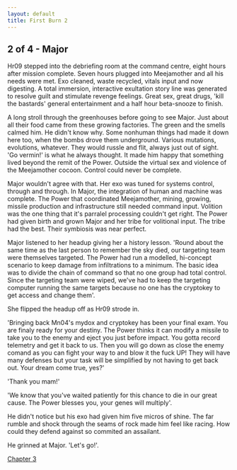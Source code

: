 ```yaml
---
layout: default
title: First Burn 2
---
```


<h2>2 of 4 - Major</h2>
<p>Hr09 stepped into the debriefing room at the command centre, eight hours after mission complete. Seven hours plugged into Meejamother and all his needs were met. Exo cleaned, waste recycled, vitals input and now digesting. A total immersion, interactive exultation story line was generated to resolve guilt and stimulate revenge feelings. Great sex, great drugs, 'kill the bastards' general entertainment and a half hour beta-snooze to finish.</p>
A long stroll through the greenhouses before going to see Major. Just about all their food came from these growing factories. The green and the smells calmed him. He didn't know why. Some nonhuman things had made it down here too, when the bombs drove them underground. Various mutations, evolutions, whatever. They would russle and flit, always just out of sight. 'Go vermin!' is what he always thought. It made him happy that something lived beyond the remit of the Power. Outside the virtual sex and violence of the Meejamother cocoon. Control could never be complete.<br />
<p>Major wouldn't agree with that. Her exo was tuned for systems control, through and through. In Major, the integration of human and machine was complete. The Power that coordinated Meejamother, mining, growing, missile production and infrastructure still needed command input. Volition was the one thing that it's parralel processing couldn't get right. The Power had given birth and grown Major and her tribe for volitional input. The tribe had the best. Their symbiosis was near perfect.</p>
<p>Major listened to her headup giving her a history lesson. 'Round about the same time as the last person to remember the sky died, our targeting team were themselves targeted. The Power had run a modelled, hi-concept scenario to keep damage from infiltrations to a minimum. The basic idea was to divide the chain of command so that no one group had total control. Since the targeting team were wiped, we've had to keep the targeting computer running the same targets because no one has the cryptokey to get access and change them'.</p>
<p>She flipped the headup off as Hr09 strode in. </p>
<p>'Bringing back Mn04's mydox and cryptokey has been your final exam. You are finaly ready for your destiny. The Power thinks it can modify a missile to take you to the enemy and eject you just before impact. You gotta record telemetry and get it back to us. Then you will go down as close the enemy comand as you can fight your way to and blow it the fuck UP! They will have many defenses but your task will be simplified by not having to get back out. Your dream come true, yes?'</p>
'Thank you mam!'<br />
<p>'We know that you've waited patiently for this chance to die in our great cause. The Power blesses you, your genes will multiply'.</p>
<p>He didn't notice but his exo had given him five micros of shine. The far rumble and shock through the seams of rock made him feel like racing. How could they defend against so commited an assailant.</p>
<p>He grinned at Major. 'Let's go!'.</p>
<p><a href="/pages/prose/firstBurn/03-fb.html">Chapter 3</a></p>
